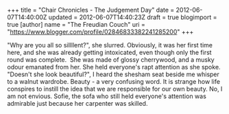 +++
title = "Chair Chronicles - The Judgement Day"
date = 2012-06-07T14:40:00Z
updated = 2012-06-07T14:40:23Z
draft = true
blogimport = true 
[author]
	name = "The Freudian Couch"
	uri = "https://www.blogger.com/profile/02846833382241285200"
+++

<div dir="ltr" style="text-align: left;" trbidi="on">
"Why are you all so sillllent?", she slurred. Obviously, it was her first time here, and she was already getting intoxicated, even though only the first round was complete.&nbsp;&nbsp;She was made of glossy cherrywood, and a&nbsp;musky odour emanated from her. She held everyone's rapt attention as she spoke. "Doesn't she look beautiful?", I heard the shesham seat beside me whisper to a walnut wardrobe. Beauty - a very confusing word. It is strange how life conspires to instill the idea that we are responsible for our own beauty. No, I am not envious. Sofie, the sofa who still held everyone's attention was admirable just because her carpenter was skilled.<br />
<br /></div>

